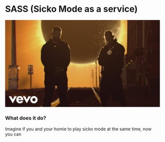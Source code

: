 # SASS (Sicko Mode as a service)

![Sicko Mode](image/sicko_mode.jpg)  

### What does it do?
Imagine if you and your homie to play sicko mode at the same time, now you can
